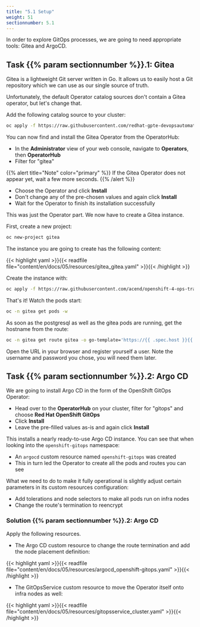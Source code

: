```yaml
---
title: "5.1 Setup"
weight: 51
sectionnumber: 5.1
---
```


In order to explore GitOps processes, we are going to need appropriate tools: Gitea and ArgoCD.


## Task {{% param sectionnumber %}}.1: Gitea

Gitea is a lightweight Git server written in Go.
It allows us to easily host a Git repository which we can use as our single source of truth.

Unfortunately, the default Operator catalog sources don't contain a Gitea operator, but let's change that.

Add the following catalog source to your cluster:

```bash
oc apply -f https://raw.githubusercontent.com/redhat-gpte-devopsautomation/gitea-operator/master/catalog_source.yaml
```

You can now find and install the Gitea Operator from the OperatorHub:

* In the **Administrator** view of your web console, navigate to **Operators**, then **OperatorHub**
* Filter for "gitea"

{{% alert title="Note" color="primary" %}}
If the Gitea Operator does not appear yet, wait a few more seconds.
{{% /alert %}}

* Choose the Operator and click **Install**
* Don't change any of the pre-chosen values and again click **Install**
* Wait for the Operator to finish its installation successfully

This was just the Operator part.
We now have to create a Gitea instance.

First, create a new project:

```bash
oc new-project gitea
```

The instance you are going to create has the following content:

{{< highlight yaml >}}{{< readfile file="content/en/docs/05/resources/gitea_gitea.yaml" >}}{{< /highlight >}}

Create the instance with:

```bash
oc apply -f https://raw.githubusercontent.com/acend/openshift-4-ops-training/main/content/en/docs/05/resources/gitea_gitea.yaml
```

That's it!
Watch the pods start:

```bash
oc -n gitea get pods -w
```

As soon as the postgresql as well as the gitea pods are running, get the hostname from the route:

```bash
oc -n gitea get route gitea -o go-template='https://{{ .spec.host }}{{ "\n" }}'
```

Open the URL in your browser and register yourself a user.
Note the username and password you chose, you will need them later.


## Task {{% param sectionnumber %}}.2: Argo CD

We are going to install Argo CD in the form of the OpenShift GitOps Operator:

* Head over to the **OperatorHub** on your cluster, filter for "gitops" and choose **Red Hat OpenShift GitOps**
* Click **Install**
* Leave the pre-filled values as-is and again click **Install**

This installs a nearly ready-to-use Argo CD instance.
You can see that when looking into the `openshift-gitops` namespace:

* An `argocd` custom resource named `openshift-gitops` was created
* This in turn led the Operator to create all the pods and routes you can see

What we need to do to make it fully operational is slightly adjust certain parameters in its custom resources configuration:

* Add tolerations and node selectors to make all pods run on infra nodes
* Change the route's termination to reencrypt


### Solution {{% param sectionnumber %}}.2: Argo CD

Apply the following resources.

* The Argo CD custom resource to change the route termination and add the node placement definition:

{{< highlight yaml >}}{{< readfile file="content/en/docs/05/resources/argocd_openshift-gitops.yaml" >}}{{< /highlight >}}

* The GitOpsService custom resource to move the Operator itself onto infra nodes as well:

{{< highlight yaml >}}{{< readfile file="content/en/docs/05/resources/gitopsservice_cluster.yaml" >}}{{< /highlight >}}
